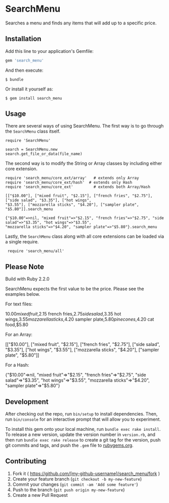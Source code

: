 # SearchMenu

Searches a menu and finds any items that will add up to a specific price.

## Installation

Add this line to your application's Gemfile:

```ruby
gem 'search_menu'
```

And then execute:

    $ bundle

Or install it yourself as:

    $ gem install search_menu

## Usage

There are several ways of using SearchMenu.  The first way is to go through 
the `SearchMenu` class itself.
    
    require 'SearchMenu'
    
    search = SearchMenu.new
    search.get_file_or_data(file_name)

The second way is to modify the String or Array classes by including either
core extension.

    require 'search_menu/core_ext/array'   # extends only Array
    require 'search_menu/core_ext/hash'  # extends only Hash
    require 'search_menu/core_ext'         # extends both Array/Hash
    
    [["$10.00"], ["mixed fruit", "$2.15"], ["french fries", "$2.75"], ["side salad", "$3.35"], ["hot wings",
    "$3.55"], ["mozzarella sticks", "$4.20"], ["sampler plate", "$5.80"]].search_menu
    
    {"$10.00"=>nil, "mixed fruit"=>"$2.15", "french fries"=>"$2.75", "side salad"=>"$3.35", "hot wings"=>"$3.55",
    "mozzarella sticks"=>"$4.20", "sampler plate"=>"$5.80"}.search_menu
    
Lastly, the `SearchMenu` class along with all core extensions can be loaded via
a single require.

     require 'search_menu/all'

## Please Note

Build with Ruby 2.2.0

SearchMenu expects the first value to be the price. Please see the examples below.

For text files:

$10.00
mixed fruit,$2.15
french fries,$2.75
side salad,$3.35
hot wings,$3.55
mozzarella sticks,$4.20
sampler plate,$5.80
pine cones,$4.20
cat food,$5.80

For an Array:

[["$10.00"], ["mixed fruit", "$2.15"], ["french fries", "$2.75"], ["side salad", "$3.35"], ["hot wings",
    "$3.55"], ["mozzarella sticks", "$4.20"], ["sampler plate", "$5.80"]]
    
For a Hash:

{"$10.00"=>nil, "mixed fruit"=>"$2.15", "french fries"=>"$2.75", "side salad"=>"$3.35", "hot wings"=>"$3.55",
    "mozzarella sticks"=>"$4.20", "sampler plate"=>"$5.80"}

## Development

After checking out the repo, run `bin/setup` to install dependencies. Then, run `bin/console` for an interactive prompt that will allow you to experiment.

To install this gem onto your local machine, run `bundle exec rake install`. To release a new version, update the version number in `version.rb`, and then run `bundle exec rake release` to create a git tag for the version, push git commits and tags, and push the `.gem` file to [rubygems.org](https://rubygems.org).

## Contributing

1. Fork it ( https://github.com/[my-github-username]/search_menu/fork )
2. Create your feature branch (`git checkout -b my-new-feature`)
3. Commit your changes (`git commit -am 'Add some feature'`)
4. Push to the branch (`git push origin my-new-feature`)
5. Create a new Pull Request
